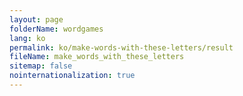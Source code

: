 ```yaml
---
layout: page
folderName: wordgames
lang: ko
permalink: ko/make-words-with-these-letters/result
fileName: make_words_with_these_letters
sitemap: false
nointernationalization: true 
---
```


